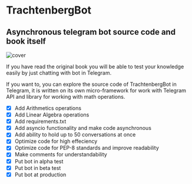 # TrachtenbergBot
## Asynchronous telegram bot source code and book itself

![cover](https://github.com/vadimfedulov395/trachtenberg-sci/raw/master/cover.jpg)

If you have read the original book you will be able to test your knowledge easily by just chatting with bot in Telegram.

If you want to, you can explore the source code of TrachtenbergBot in Telegram, it is written on its own micro-framework for
work with Telegram API and library for working with math operations.

- [x] Add Arithmetics operations
- [x] Add Linear Algebra operations
- [x] Add requirements.txt
- [x] Add asyncio functionality and make code asynchronous
- [x] Add ability to hold up to 50 conversations at once
- [x] Optimize code for high effeciency
- [x] Optimize code for PEP-8 standards and improve readability
- [x] Make comments for understandability
- [x] Put bot in alpha test
- [x] Put bot in beta test
- [x] Put bot at production
